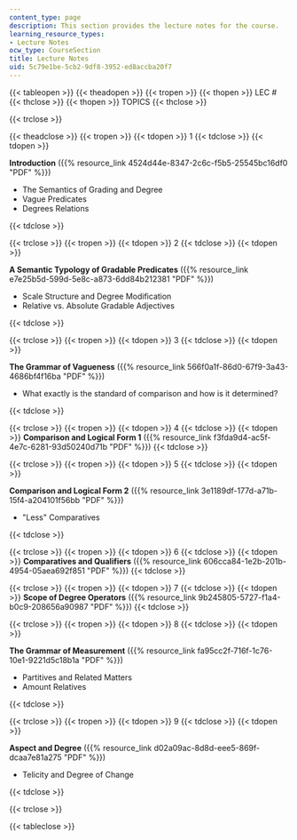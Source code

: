 ```yaml
---
content_type: page
description: This section provides the lecture notes for the course.
learning_resource_types:
- Lecture Notes
ocw_type: CourseSection
title: Lecture Notes
uid: 5c79e1be-5cb2-9df8-3952-ed8accba20f7
---
```


{{< tableopen >}}
{{< theadopen >}}
{{< tropen >}}
{{< thopen >}}
LEC #
{{< thclose >}}
{{< thopen >}}
TOPICS
{{< thclose >}}

{{< trclose >}}

{{< theadclose >}}
{{< tropen >}}
{{< tdopen >}}
1
{{< tdclose >}}
{{< tdopen >}}


**Introduction** ({{% resource_link 4524d44e-8347-2c6c-f5b5-25545bc16df0 "PDF" %}})

*   The Semantics of Grading and Degree
*   Vague Predicates
*   Degrees Relations


{{< tdclose >}}

{{< trclose >}}
{{< tropen >}}
{{< tdopen >}}
2
{{< tdclose >}}
{{< tdopen >}}


**A Semantic Typology of Gradable Predicates** ({{% resource_link e7e25b5d-599d-5e8c-a873-6dd84b212381 "PDF" %}})

*   Scale Structure and Degree Modification
*   Relative vs. Absolute Gradable Adjectives


{{< tdclose >}}

{{< trclose >}}
{{< tropen >}}
{{< tdopen >}}
3
{{< tdclose >}}
{{< tdopen >}}


**The Grammar of Vagueness** ({{% resource_link 566f0a1f-86d0-67f9-3a43-4686bf4f16ba "PDF" %}})

*   What exactly is the standard of comparison and how is it determined?


{{< tdclose >}}

{{< trclose >}}
{{< tropen >}}
{{< tdopen >}}
4
{{< tdclose >}}
{{< tdopen >}}
**Comparison and Logical Form 1** ({{% resource_link f3fda9d4-ac5f-4e7c-6281-93d50240d71b "PDF" %}})
{{< tdclose >}}

{{< trclose >}}
{{< tropen >}}
{{< tdopen >}}
5
{{< tdclose >}}
{{< tdopen >}}


**Comparison and Logical Form 2** ({{% resource_link 3e1189df-177d-a71b-15f4-a204101f56bb "PDF" %}})

*   "Less" Comparatives


{{< tdclose >}}

{{< trclose >}}
{{< tropen >}}
{{< tdopen >}}
6
{{< tdclose >}}
{{< tdopen >}}
**Comparatives and Qualifiers** ({{% resource_link 606cca84-1e2b-201b-4954-05aea692f851 "PDF" %}})
{{< tdclose >}}

{{< trclose >}}
{{< tropen >}}
{{< tdopen >}}
7
{{< tdclose >}}
{{< tdopen >}}
**Scope of Degree Operators** ({{% resource_link 9b245805-5727-f1a4-b0c9-208656a90987 "PDF" %}})
{{< tdclose >}}

{{< trclose >}}
{{< tropen >}}
{{< tdopen >}}
8
{{< tdclose >}}
{{< tdopen >}}


**The Grammar of Measurement** ({{% resource_link fa95cc2f-716f-1c76-10e1-9221d5c18b1a "PDF" %}})

*   Partitives and Related Matters
*   Amount Relatives


{{< tdclose >}}

{{< trclose >}}
{{< tropen >}}
{{< tdopen >}}
9
{{< tdclose >}}
{{< tdopen >}}


**Aspect and Degree** ({{% resource_link d02a09ac-8d8d-eee5-869f-dcaa7e81a275 "PDF" %}})

*   Telicity and Degree of Change


{{< tdclose >}}

{{< trclose >}}

{{< tableclose >}}